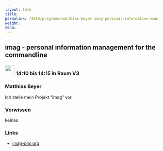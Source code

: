 ```yaml
---
layout: talk
title:
permalink: /2019/programm/matthias-beyer-imag-personal-information-management-for-the-commandline/
weight:
menu:
---
```

## imag - personal information management for the commandline

### <img height = "32" src="../../../images/lightning.svg"> 14:10 bis 14:15 in Raum V3

### Matthias Beyer

Ich stelle mein Projekt "imag" vor.

### Vorwissen

keines

### Links

- <a href="https://imag-pim.org" target="_blank">imag-pim.org</a>